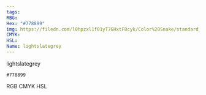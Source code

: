 ```yaml
---
tags:
RBG:
Hex: "#778899"
img: https://filedn.com/l0hpzxl1f01yT7GHxtF8cyk/Color%20Snake/standard_csv_to_svg/778899.svg
CMYK:
HSL:
Name: lightslategrey
---
```

lightslategrey
```palette
#778899
```
RGB
CMYK
HSL